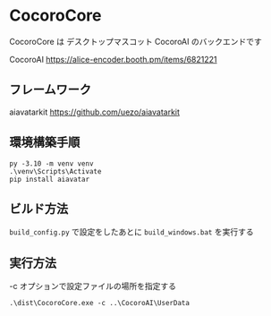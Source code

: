# CocoroCore

CocoroCore は デスクトップマスコット CocoroAI のバックエンドです

CocoroAI
https://alice-encoder.booth.pm/items/6821221

## フレームワーク
aiavatarkit
https://github.com/uezo/aiavatarkit

## 環境構築手順
```
py -3.10 -m venv venv
.\venv\Scripts\Activate
pip install aiavatar
```

## ビルド方法
`build_config.py` で設定をしたあとに `build_windows.bat` を実行する

## 実行方法
-c オプションで設定ファイルの場所を指定する
```
.\dist\CocoroCore.exe -c ..\CocoroAI\UserData
```
